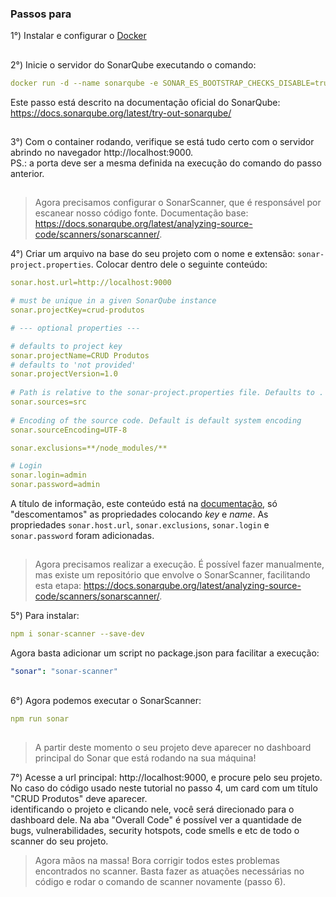 ### Passos para 

1°) Instalar e configurar o [Docker](https://www.docker.com)
##
2°) Inicie o servidor do SonarQube executando o comando:
```yaml
docker run -d --name sonarqube -e SONAR_ES_BOOTSTRAP_CHECKS_DISABLE=true -p 9000:9000 sonarqube:latest
```
Este passo está descrito na documentação oficial do SonarQube: https://docs.sonarqube.org/latest/try-out-sonarqube/
##
3°) Com o container rodando, verifique se está tudo certo com o servidor abrindo no navegador http://localhost:9000.  
PS.: a porta deve ser a mesma definida na execução do comando do passo anterior.
##
> Agora precisamos configurar o SonarScanner, que é responsável por escanear nosso código fonte. Documentação base: https://docs.sonarqube.org/latest/analyzing-source-code/scanners/sonarscanner/.

4°) Criar um arquivo na base do seu projeto com o nome e extensão: `sonar-project.properties`. Colocar dentro dele o seguinte conteúdo:
```yaml
sonar.host.url=http://localhost:9000

# must be unique in a given SonarQube instance
sonar.projectKey=crud-produtos

# --- optional properties ---

# defaults to project key
sonar.projectName=CRUD Produtos
# defaults to 'not provided'
sonar.projectVersion=1.0
 
# Path is relative to the sonar-project.properties file. Defaults to .
sonar.sources=src
 
# Encoding of the source code. Default is default system encoding
sonar.sourceEncoding=UTF-8

sonar.exclusions=**/node_modules/**

# Login
sonar.login=admin
sonar.password=admin
```
A título de informação, este conteúdo está na [documentação](https://docs.sonarqube.org/latest/analyzing-source-code/scanners/sonarscanner/), só "descomentamos" as propriedades colocando _key_ e _name_. As propriedades `sonar.host.url`, `sonar.exclusions`, `sonar.login` e `sonar.password` foram adicionadas.
##
> Agora precisamos realizar a execução. É possível fazer manualmente, mas existe um repositório que envolve o SonarScanner, facilitando esta etapa: https://docs.sonarqube.org/latest/analyzing-source-code/scanners/sonarscanner/.

5°) Para instalar:
```yaml
npm i sonar-scanner --save-dev
```
Agora basta adicionar um script no package.json para facilitar a execução:
```yaml
"sonar": "sonar-scanner"
```
##
6°) Agora podemos executar o SonarScanner:
```yaml
npm run sonar
```
##
> A partir deste momento o seu projeto deve aparecer no dashboard principal do Sonar que está rodando na sua máquina!

7°) Acesse a url principal: http://localhost:9000, e procure pelo seu projeto. No caso do código usado neste tutorial no passo 4, um card com um título "CRUD Produtos" deve aparecer.  
identificando o projeto e clicando nele, você será direcionado para o dashboard dele. Na aba "Overall Code" é possível ver a quantidade de bugs, vulnerabilidades, security hotspots, code smells e etc de todo o scanner do seu projeto.
> Agora mãos na massa! Bora corrigir todos estes problemas encontrados no scanner. Basta fazer as atuações necessárias no código e rodar o comando de scanner novamente (passo 6).
